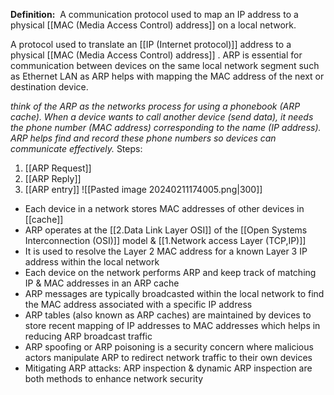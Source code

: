 **Definition:** 
 A communication protocol used to map an IP address to a physical [[MAC (Media Access Control) address]] on a local network.

A protocol used to translate an [[IP (Internet protocol)]] address to a physical [[MAC (Media Access Control) address]] . 
ARP is essential for communication between devices on the same local network segment such as Ethernet LAN as ARP helps with mapping the MAC address of the next or destination device.

*think of the ARP as the networks process for using a phonebook (ARP cache). When a device wants to call another device (send data), it needs the phone number (MAC address) corresponding to the name (IP address). ARP helps find and record these phone numbers so devices can communicate effectively.*
Steps:
1. [[ARP Request]] 
2. [[ARP Reply]]
3. [[ARP entry]] 
![[Pasted image 20240211174005.png|300]]


- Each device in a network stores MAC addresses of other devices in [[cache]]
- ARP operates at the [[2.Data Link Layer OSI]] of the [[Open Systems Interconnection (OSI)]] model & [[1.Network access Layer (TCP,IP)]]
- It is used to resolve the Layer 2 MAC address for a known Layer 3 IP address within the local network
- Each device on the network performs ARP and keep track of matching IP & MAC addresses in an ARP cache
- ARP messages are typically broadcasted within the local network to find the MAC address associated with a specific IP address
- ARP tables (also known as ARP caches) are maintained by devices to store recent mapping of IP addresses to MAC addresses which helps in reducing ARP broadcast traffic
- ARP spoofing or ARP poisoning is a security concern where malicious actors manipulate ARP to redirect network traffic to their own devices
- Mitigating ARP attacks: ARP inspection & dynamic ARP inspection are both methods to enhance network security 
